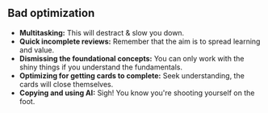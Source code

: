 ## Bad optimization

- **Multitasking:** This will destract & slow you down.
- **Quick incomplete reviews:** Remember that the aim is to spread learning and value.
- **Dismissing the foundational concepts:** You can only work with the shiny things if you understand the fundamentals.
- **Optimizing for getting cards to complete:** Seek understanding, the cards will close themselves.
- **Copying and using AI:** Sigh! You know you're shooting yourself on the foot.
